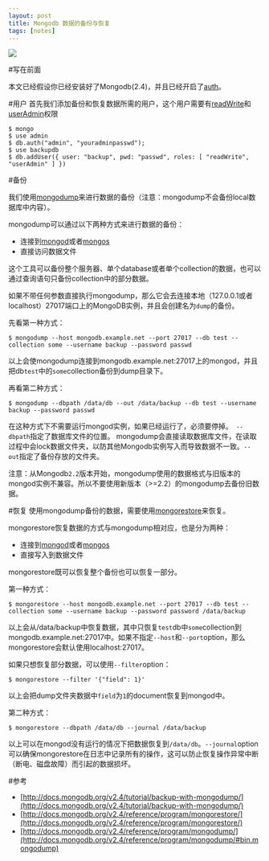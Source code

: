 ```yaml
---
layout: post
title: Mongodb 数据的备份与恢复
tags: [notes]
---
```


![](http://7q5cfr.com1.z0.glb.clouddn.com/mongodb.png)

#写在前面

本文已经假设你已经安装好了Mongodb(2.4)，并且已经开启了[auth](http://docs.mongodb.org/v2.4/reference/configuration-options/#auth)。

#用户
首先我们添加备份和恢复数据所需的用户，这个用户需要有[readWrite](http://docs.mongodb.org/v2.4/reference/user-privileges/#readWrite)和[userAdmin](http://docs.mongodb.org/v2.4/reference/user-privileges/#userAdmin)权限

	$ mongo
	$ use admin
	$ db.auth("admin", "youradminpasswd");
	$ use backupdb
	$ db.addUser({ user: "backup", pwd: "passwd", roles: [ "readWrite", "userAdmin" ] })

#备份

我们使用[mongodump](http://docs.mongodb.org/v2.4/reference/program/mongodump/#bin.mongodump)来进行数据的备份（注意：mongodump不会备份local数据库中内容）。

mongodump可以通过以下两种方式来进行数据的备份：

* 连接到[mongod](http://docs.mongodb.org/v2.4/reference/program/mongod/#bin.mongod)或者[mongos](http://docs.mongodb.org/v2.4/reference/program/mongos/#bin.mongos)
* 直接访问数据文件

这个工具可以备份整个服务器、单个database或者单个collection的数据，也可以通过查询语句只备份collection中的部分数据。

如果不带任何参数直接执行mongodump，那么它会去连接本地（127.0.0.1或者localhost）27017端口上的MongoDB实例，并且会创建名为```dump```的备份。

先看第一种方式：

	$ mongodump --host mongodb.example.net --port 27017 --db test --collection some --username backup --password passwd

以上会使mongodump连接到mongodb.example.net:27017上的mongod，并且把db```test```中的```some```collection备份到dump目录下。

再看第二种方式：

	$ mongodump --dbpath /data/db --out /data/backup --db test --username backup --password passwd
	
在这种方式下不需要运行mongod实例，如果已经运行了，必须要停掉。``` --dbpath```指定了数据库文件的位置。 mongodump会直接读取数据库文件，在读取过程中会lock数据文件夹，以防其他Mongodb实例写入而导致数据不一致。```--out```指定了备份存放的文件夹。

注意：从Mongodb```2.2```版本开始，mongodump使用的数据格式与旧版本的mongod实例不兼容。所以不要使用新版本（>=2.2）的mongodump去备份旧数据。

#恢复
使用mongodump备份的数据，需要使用[mongorestore](http://docs.mongodb.org/v2.4/reference/program/mongorestore/#bin.mongorestore)来恢复。

mongorestore恢复数据的方式与mongodump相对应，也是分为两种：

* 连接到[mongod](http://docs.mongodb.org/v2.4/reference/program/mongod/#bin.mongod)或者[mongos](http://docs.mongodb.org/v2.4/reference/program/mongos/#bin.mongos)
* 直接写入到数据文件

mongorestore既可以恢复整个备份也可以恢复一部分。

第一种方式：

	$ mongorestore --host mongodb.example.net --port 27017 --db test --collection some --username backup --password password /data/backup

以上会从/data/backup中恢复数据，其中只恢复```test```db中```some```collection到mongodb.example.net:27017中。如果不指定```--host```和```--port```option，那么mongorestore会默认使用localhost:27017。

如果只想恢复部分数据，可以使用```--filter```option：

	$ mongorestore --filter '{"field": 1}'

以上会把dump文件夹数据中```field```为```1```的document恢复到mongod中。

第二种方式：

	$ mongorestore --dbpath /data/db --journal /data/backup

以上可以在mongod没有运行的情况下把数据恢复到```/data/db```。```--journal```option可以确保mongorestore在日志中记录所有的操作，这可以防止恢复操作异常中断（断电、磁盘故障）而引起的数据损坏。

#参考

* [http://docs.mongodb.org/v2.4/tutorial/backup-with-mongodump/](http://docs.mongodb.org/v2.4/tutorial/backup-with-mongodump/)
* [http://docs.mongodb.org/v2.4/reference/program/mongorestore/](http://docs.mongodb.org/v2.4/reference/program/mongorestore/)
* [http://docs.mongodb.org/v2.4/reference/program/mongodump/](http://docs.mongodb.org/v2.4/reference/program/mongodump/#bin.mongodump)
